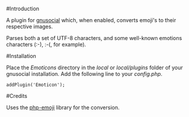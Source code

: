 #Introduction

A plugin for [gnusocial](http://gnu.io/social/) which, when enabled, converts emoji's to their respective images.

Parses both a set of UTF-8 characters, and some well-known emotions characters (:-), :-(, for example).

#Installation

Place the _Emoticons_ directory in the _local_ or _local/plugins_ folder of your gnusocial installation. Add the
following line to your _config.php_.

	addPlugin('Emoticon');
	
#Credits

Uses the [php-emoji](https://github.com/iamcal/php-emoji) library for the conversion.
